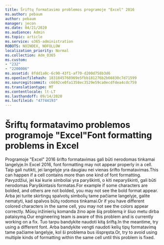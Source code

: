 ```yaml
---
title: Šriftų formatavimo problemos programoje "Excel" 2016
ms.author: pebaum
author: pebaum
manager: jecon
ms.date: 04/21/2020
ms.audience: Admin
ms.topic: article
ms.service: o365-administration
ROBOTS: NOINDEX, NOFOLLOW
localization_priority: Normal
ms.collection: Adm_O365
ms.custom:
- "232"
- "2200006"
ms.assetid: 8fdd1a0c-6c90-43f1-af70-d200d758b3d6
ms.openlocfilehash: 1831845768969e5fbb181276b2b66830c7d71599
ms.sourcegitcommit: c6692ce0fa1358ec3529e59ca0ecdfdea4cdc759
ms.translationtype: MT
ms.contentlocale: lt-LT
ms.lasthandoff: 09/14/2020
ms.locfileid: "47744193"
---
```

# <a name="font-formatting-problems-in-excel"></a><span data-ttu-id="702bb-102">Šriftų formatavimo problemos programoje "Excel"</span><span class="sxs-lookup"><span data-stu-id="702bb-102">Font formatting problems in Excel</span></span>

<span data-ttu-id="702bb-103">Programoje "Excel" 2016 šrifto formatavimas gali būti nerodomas tinkamai langelyje.</span><span class="sxs-lookup"><span data-stu-id="702bb-103">In Excel 2016, font formatting may not appear properly in a cell.</span></span> <span data-ttu-id="702bb-104">Taip gali nutikti, jei langelyje yra daugiau nei vienas šrifto formatavimas.</span><span class="sxs-lookup"><span data-stu-id="702bb-104">This can happen if a cell contains more than one kind of font formatting.</span></span> <span data-ttu-id="702bb-105">Pavyzdžiui, jei kai kurie simboliai yra paryškinti, o kiti neparyškinti, gali būti nerodomas Paryškintasis formatas.</span><span class="sxs-lookup"><span data-stu-id="702bb-105">For example if some characters are bolded, and others are not bolded, you may not see the bold format appear.</span></span> <span data-ttu-id="702bb-106">Arba jei turite skirtingų spalvotų simbolių tame pačiame langelyje, galite nematyti, kad spalvos būtų rodomos tinkamai.</span><span class="sxs-lookup"><span data-stu-id="702bb-106">Or if you have different colored characters in the same cell, you may not see the colors appear correctly.</span></span> <span data-ttu-id="702bb-107">Mūsų inžinierių komanda žino apie šią problemą ir šiuo metu dirba pataisymą.</span><span class="sxs-lookup"><span data-stu-id="702bb-107">Our engineering team is aware of this problem and is currently working on a fix.</span></span> <span data-ttu-id="702bb-108">Tuo tarpu bandykite naudoti kitą šriftą.</span><span class="sxs-lookup"><span data-stu-id="702bb-108">In the meantime, try using a different font.</span></span> <span data-ttu-id="702bb-109">Arba bandykite vengti naudoti kelių tipų formatavimą tame pačiame langelyje, kol ši problema bus išspręsta.</span><span class="sxs-lookup"><span data-stu-id="702bb-109">Or, try to avoid using multiple kinds of formatting within the same cell until this problem is fixed.</span></span>
  